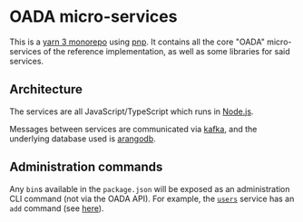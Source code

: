 # OADA micro-services

This is a [yarn 3 monorepo] using [pnp].
It contains all the core "OADA" micro-services of the reference implementation,
as well as some libraries for said services.

## Architecture

The services are all JavaScript/TypeScript which runs in [Node.js].

Messages between services are communicated via [kafka],
and the underlying database used is [arangodb].

## Administration commands

Any `bin`s available in the `package.json`
will be exposed as an administration CLI command (not via the OADA API).
For example, the [`users`] service has an `add` command
(see [here](services/users/package.json)).

[`users`]: services/users
[yarn 3 monorepo]: https://yarnpkg.com/features/workspaces
[pnp]: https://yarnpkg.com/features/pnp
[node.js]: https://nodejs.org/en/
[arangodb]: https://www.arangodb.com
[kafka]: https://kafka.apache.org
